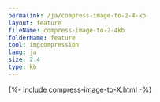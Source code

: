 ```yaml
---
permalink: /ja/compress-image-to-2-4-kb
layout: feature
fileName: compress-image-to-2-4kb
folderName: feature
tool: imgcompression
lang: ja
size: 2.4
type: kb
---
```


{%- include compress-image-to-X.html -%}
